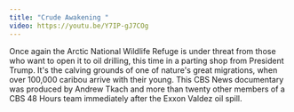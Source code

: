 ```yaml
---
title: "Crude Awakening "
video: https://youtu.be/Y7IP-gJ7COg
---
```


Once again the Arctic National Wildlife Refuge is under threat from those who want to open it to oil drilling, this time in a parting shop from President Trump.  It's the calving grounds of one of nature's great migrations, when over 100,000 caribou arrive with their young.  This CBS News documentary was produced by Andrew Tkach and more than twenty other members of a CBS 48 Hours team immediately after the Exxon Valdez oil spill.
